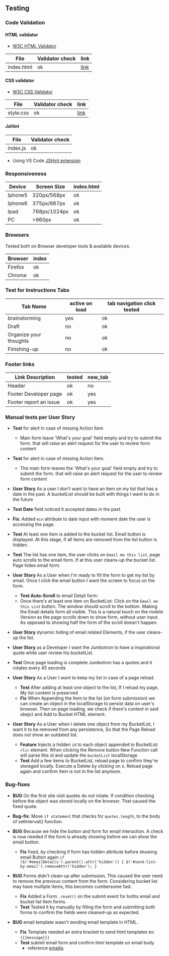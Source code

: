 ## Testing

### Code Validation

#### HTML validator
- [W3C HTML Validator](https://validator.w3.org/)

| File | Validator check | link |
|---|---|---|
| index.html | ok | [link](https://github.com/diogo-pessoa/MyBucketList/blob/master/readmeImageContent/index_validator.png) |

#### CSS validator

- [W3C CSS Validator](https://jigsaw.w3.org/css-validator/validator)
   
|File| Validator check|link|
|---|---|---|
| style.css | ok | [link](https://github.com/diogo-pessoa/MyBucketList/blob/master/readmeImageContent/Css_validator.png) |

#### JsHint

|File| Validator check|
|---|---|
| index.js | ok |

- Using VS Code [JSHint extension](https://marketplace.visualstudio.com/items?itemName=dbaeumer.jshint)

### Responsiveness

| Device | Screen Size  | index.html  |
|---|---|---|
| Iphone5 | 320px/568px | ok |
| Iphone6 | 375px/667px | ok |
| Ipad | 768px/1024px | ok |
| PC | >960px | ok |  ok |

### Browsers

Tested both on Browser developer tools & available devices. 

| Browser | index |
|---|---|
| Firefox | ok |
| Chrome  | ok |

### Test for Instructions Tabs

|Tab Name| active on load | tab navigation click tested |
|---|---|---|
| brainstorming | yes | ok |
| Draft | no | ok |
| Organize your thoughts | no | ok |
| Finishing-up | no | ok  |

### Footer links
|Link Description| tested | new_tab|
|---|---|---|
| Header | ok | no |
| Footer Developer page | ok | yes|
| Footer report an issue | ok | yes|

### Manual tests per User Story

- **Test** for alert in case of missing Action Item 
  - Main form leave 'What's your goal' field empty and try to submit the form. that will raise an alert request for the user to review form content

- **Test** for alert in case of missing Action Item. 
  - The main form leaves the 'What's your goal' field empty and try to submit the form. that will raise an alert request for the user to review form content

- **User Story** As a user I don't want to have an item on my list that has a date in the past. A bucketList should be built with things I want to do in the future
 - **Test Date** field noticed it accepted dates in the past.
  - **Fix**: Added `min` attribute to date input with moment date the user is accessing the page.

- **Test** At least one item is added to the bucket list. Email button is displayed. At this stage, if all items are removed from the list button is hidden. 
  
- **Test** The list has one item, the user clicks on `Email me this list`, page auto scrolls to the email form. If at this user cleans-up the bucket list. Page hides email form.

- **User Story** As a User when I'm ready to fill the form to get my list by email. Once I click the email button I want the screen to focus on the form. 
  - **Test Auto-Scroll** to email Detail form: 
  - Once there's at least one item on BucketList: Click on the `Email me this List` button. The window should scroll to the bottom. Making the Email details form all visible. This is a natural touch on the mobile Version as the page scrolls down to show form, without user input. As opposed to showing half the form of the scroll doesn't happen.

- **User Story** dynamic hiding of email related Elements, if the user cleans-up the list. 

- **User Story** as a Developer I want the Jumbotron to have a inspirational quote while user review his bucketList.
- **Test** Once page loading is complete Jumbotron has a quotes and it rotates every 45 seconds

- **User Story** As a User I want to keep my list in case of a page reload.
  - **Test** After adding at least one object to the list, If I reload my page, My list content is preserved 
  - **Fix** When Appending the Item to the list (on form submission) we can create an object in the localStorage to persist data on user's browser. Then on page loading, we check if there's content in said obejct and Add to Bucket HTML element.
  
- **User Story** As a User when I delete one object from my BucketList, I want it to be removed from any persistence, So that the Page Reload does not show an outdated list. 
  - **Feature** Injects a hidden `id` to each object appended to BucketList `<li>` element. When clicking the Remove button New Function call will parse this id and update the `bucketList` localStorage
  - **Test** Add a few items to BucketList, reload page to confirm they're storaged locally. Execute a Delete by clicking on x. Reload page again and confirm Item is not in the list anymore. 

### Bug-fixes

- **BUG** On the first site visit quotes do not rotate.
If condition checking before the object was stored locally on the browser. That caused the fixed quote. 
- **Bug-fix**: Move `if statement` that checks for `quotes.length`, to the body of setInterval() function.

- **BUG** Because we hide the button and form for email interaction. A check is now needed if the form is already showing before  we can show the email button.
  - **Fix** fixed, by checking if form has hidden attribute before showing email Button again `if ($('#emailDetails').parent().attr('hidden')) { $('#send-list-by-email').removeAttr('hidden'); }`

- **BUG** Forms didn't clean-up after submission, This caused the user need to remove the previous content from the form. Considering bucket list may have multiple items, this becomes cumbersome fast.
  - **Fix** Added a Form `.reset()` on the submit event for boths email and bucket list Item forms. 
  - **Test** Tested it by manually by filling the form and submitting both forms to confirm the fields were cleaned-up as expected.
- **BUG** email template wasn't sending email template in HTML.
  - **Fix** Template needed an extra bracket to send html templates ex: `{{{message}}}`
  - **Test** submit email form and confirm html template on email body
    - reference [emailjs](https://www.emailjs.com/docs/user-guide/dynamic-variables-templates/)